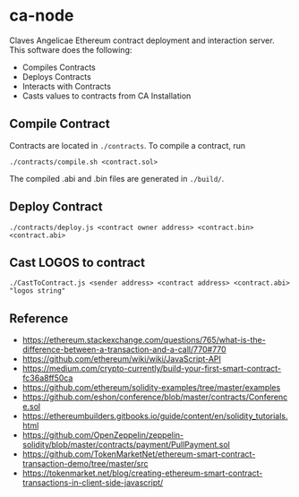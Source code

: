 # ca-node

Claves Angelicae Ethereum contract deployment and interaction server. This software
does the following:

  - Compiles Contracts
  - Deploys Contracts
  - Interacts with Contracts
  - Casts values to contracts from CA Installation

## Compile Contract

Contracts are located in `./contracts`. To compile a contract, run

    ./contracts/compile.sh <contract.sol>

The compiled .abi and .bin files are generated in `./build/`.

## Deploy Contract

    ./contracts/deploy.js <contract owner address> <contract.bin> <contract.abi>

## Cast LOGOS to contract

    ./CastToContract.js <sender address> <contract address> <contract.abi> "logos string"

## Reference

  - https://ethereum.stackexchange.com/questions/765/what-is-the-difference-between-a-transaction-and-a-call/770#770
  - https://github.com/ethereum/wiki/wiki/JavaScript-API
  - https://medium.com/crypto-currently/build-your-first-smart-contract-fc36a8ff50ca
  - https://github.com/ethereum/solidity-examples/tree/master/examples
  - https://github.com/eshon/conference/blob/master/contracts/Conference.sol
  - https://ethereumbuilders.gitbooks.io/guide/content/en/solidity_tutorials.html
  - https://github.com/OpenZeppelin/zeppelin-solidity/blob/master/contracts/payment/PullPayment.sol
  - https://github.com/TokenMarketNet/ethereum-smart-contract-transaction-demo/tree/master/src
  - https://tokenmarket.net/blog/creating-ethereum-smart-contract-transactions-in-client-side-javascript/

